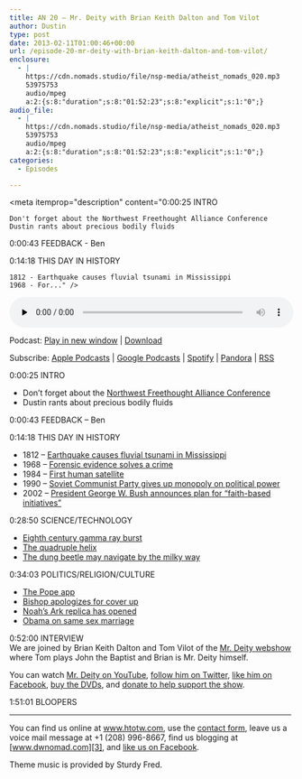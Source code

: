 ```yaml
---
title: AN 20 – Mr. Deity with Brian Keith Dalton and Tom Vilot
author: Dustin
type: post
date: 2013-02-11T01:00:46+00:00
url: /episode-20-mr-deity-with-brian-keith-dalton-and-tom-vilot/
enclosure:
  - |
    https://cdn.nomads.studio/file/nsp-media/atheist_nomads_020.mp3
    53975753
    audio/mpeg
    a:2:{s:8:"duration";s:8:"01:52:23";s:8:"explicit";s:1:"0";}
audio_file:
  - |
    https://cdn.nomads.studio/file/nsp-media/atheist_nomads_020.mp3
    53975753
    audio/mpeg
    a:2:{s:8:"duration";s:8:"01:52:23";s:8:"explicit";s:1:"0";}
categories:
  - Episodes

---
```

<div itemscope itemtype="http://schema.org/AudioObject">
  <meta itemprop="name" content="Episode 20 – Mr. Deity with Brian Keith Dalton and Tom Vilot" />
  
  <meta itemprop="uploadDate" content="2013-02-10T18:00:46-07:00" />
  
  <meta itemprop="encodingFormat" content="audio/mpeg" />
  
  <meta itemprop="duration" content="PT1H52M23S" />
  
  <meta itemprop="description" content="0:00:25 INTRO

 	Don't forget about the Northwest Freethought Alliance Conference
 	Dustin rants about precious bodily fluids

0:00:43 FEEDBACK - Ben

0:14:18 THIS DAY IN HISTORY

 	1812 - Earthquake causes fluvial tsunami in Mississippi
 	1968 - For..." />
  
  <meta itemprop="contentUrl" content="https://dts.podtrac.com/redirect.mp3/cdn.nomads.studio/file/nsp-media/atheist_nomads_020.mp3" />
  
  <meta itemprop="contentSize" content="51.5" />
  </p> 
  
  <div class="powerpress_player" id="powerpress_player_8275">
    <audio class="wp-audio-shortcode" id="audio-5218-19" preload="none" style="width: 100%;" controls="controls"><source type="audio/mpeg" src="https://dts.podtrac.com/redirect.mp3/cdn.nomads.studio/file/nsp-media/atheist_nomads_020.mp3?_=19" /><a href="https://dts.podtrac.com/redirect.mp3/cdn.nomads.studio/file/nsp-media/atheist_nomads_020.mp3">https://dts.podtrac.com/redirect.mp3/cdn.nomads.studio/file/nsp-media/atheist_nomads_020.mp3</a></audio>
  </div>
</div>

<p class="powerpress_links powerpress_links_mp3">
  Podcast: <a href="https://dts.podtrac.com/redirect.mp3/cdn.nomads.studio/file/nsp-media/atheist_nomads_020.mp3" class="powerpress_link_pinw" target="_blank" title="Play in new window" onclick="return powerpress_pinw('https://htotw.com/?powerpress_pinw=5218-podcast');" rel="nofollow">Play in new window</a> | <a href="https://dts.podtrac.com/redirect.mp3/cdn.nomads.studio/file/nsp-media/atheist_nomads_020.mp3" class="powerpress_link_d" title="Download" rel="nofollow" download="atheist_nomads_020.mp3">Download</a>
</p>

<p class="powerpress_links powerpress_subscribe_links">
  Subscribe: <a href="https://podcasts.apple.com/us/podcast/humanists-take-on-the-world/id530050098?mt=2&ls=1" class="powerpress_link_subscribe powerpress_link_subscribe_itunes" target="_blank" title="Subscribe on Apple Podcasts" rel="nofollow">Apple Podcasts</a> | <a href="https://www.google.com/podcasts?feed=aHR0cDovL2F0aGVpc3Rub21hZHMubGlic3luLmNvbS9yc3M%3D" class="powerpress_link_subscribe powerpress_link_subscribe_googleplay" target="_blank" title="Subscribe on Google Podcasts" rel="nofollow">Google Podcasts</a> | <a href="https://open.spotify.com/show/3LzK2xZGike6Tc1GEMtMbr?si=LieN9SNuTpq96smuaUsH8A" class="powerpress_link_subscribe powerpress_link_subscribe_spotify" target="_blank" title="Subscribe on Spotify" rel="nofollow">Spotify</a> | <a href="https://www.pandora.com/podcast/atheist-nomads/PC:10122?corr=62071012&part=ug" class="powerpress_link_subscribe powerpress_link_subscribe_pandora" target="_blank" title="Subscribe on Pandora" rel="nofollow">Pandora</a> | <a href="https://htotw.com/feed/podcast/" class="powerpress_link_subscribe powerpress_link_subscribe_rss" target="_blank" title="Subscribe via RSS" rel="nofollow">RSS</a>
</p>

0:00:25 INTRO

  * Don&#8217;t forget about the <a href="http://nwfreethought.org/" target="_blank" rel="noopener">Northwest Freethought Alliance Conference</a>
  * Dustin rants about precious bodily fluids

0:00:43 FEEDBACK &#8211; Ben

0:14:18 THIS DAY IN HISTORY

  * 1812 &#8211; <a href="http://www.history.com/this-day-in-history/earthquake-causes-fluvial-tsunami-in-mississippi" target="_blank" rel="noopener">Earthquake causes fluvial tsunami in Mississippi</a>
  * 1968 &#8211; <a href="http://www.history.com/this-day-in-history/forensic-evidence-solves-a-crime" target="_blank" rel="noopener">Forensic evidence solves a crime</a>
  * 1984 &#8211; <a href="http://www.history.com/this-day-in-history/first-human-satellite" target="_blank" rel="noopener">First human satellite</a>
  * 1990 &#8211; <a href="http://www.history.com/this-day-in-history/soviet-communist-party-gives-up-monopoly-on-political-power" target="_blank" rel="noopener">Soviet Communist Party gives up monopoly on political power</a>
  * 2002 &#8211; <a href="http://www.history.com/this-day-in-history/president-george-w-bush-announces-plan-for-faith-based-initiatives" target="_blank" rel="noopener">President George W. Bush announces plan for &#8220;faith-based initiatives&#8221;</a>

0:28:50 SCIENCE/TECHNOLOGY

  * <a href="http://metro.co.uk/2013/01/21/earth-hit-by-gamma-ray-burst-from-space-in-eighth-century-3360613/" target="_blank" rel="noopener">Eighth century gamma ray burst</a>
  * <a href="http://www.bbc.co.uk/news/science-environment-21091066" target="_blank" rel="noopener">The quadruple helix</a>
  * <a href="http://www.bbc.co.uk/news/science-environment-21150721" target="_blank" rel="noopener">The dung beetle may navigate by the milky way</a>

0:34:03 POLITICS/RELIGION/CULTURE

  * <a href="http://www.gmanetwork.com/news/story/291926/scitech/technology/vatican-launches-pope-app" target="_blank" rel="noopener">The Pope app</a>
  * <a href="http://www.npr.org/templates/story/story.php?storyId=169947484" target="_blank" rel="noopener">Bishop apologizes for cover up</a>
  * [Noah’s Ark replica has opened][1]
  * <a href="http://latimesblogs.latimes.com/lanow/2013/01/obamas-gay-rights-mention-in-inauguration-speech-right-direction.html" target="_blank" rel="noopener">Obama on same sex marriage</a>

0:52:00 INTERVIEW  
We are joined by Brian Keith Dalton and Tom Vilot of the <a href="http://mrdeity.com/" target="_blank" rel="noopener">Mr. Deity webshow</a> where Tom plays John the Baptist and Brian is Mr. Deity himself.

You can watch <a href="http://www.youtube.com/user/misterdeity" target="_blank" rel="noopener">Mr. Deity on YouTube</a>, <a href="https://twitter.com/mrdeity" target="_blank" rel="noopener">follow him on Twitter</a>, <a href="https://www.facebook.com/mrdeity" target="_blank" rel="noopener">like him on Facebook</a>, <a href="http://mrdeity.com/dvds.html" target="_blank" rel="noopener">buy the DVDs</a>, and [donate to help support the show][2].

1:51:01 BLOOPERS

<hr width="500" />

You can find us online at <a href="https://www.htotw.com/" target="_blank" rel="noopener">www.htotw.com</a>, use the [contact form](https://htotw.com/contact), leave us a voice mail message at +1 (208) 996-8667, find us blogging at [www.dwnomad.com][3], and <a href="https://htotw.com/facebook" target="_blank" rel="noopener">like us on Facebook</a>.

Theme music is provided by Sturdy Fred.

 [1]: http://www.weather.com/news/dutch-noahs-ark-20121212
 [2]: http://www.youtube.com/user/misterdeity
 [3]: http://www.dwnomad.com/